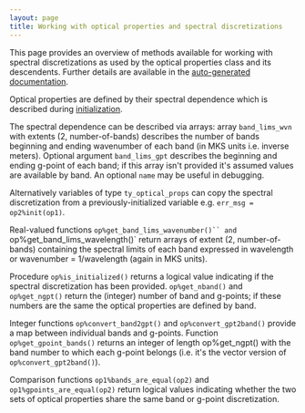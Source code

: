 ```yaml
---
layout: page
title: Working with optical properties and spectral discretizations
---
```


This page provides an overview of methods available for working with spectral discretizations as used by the optical properties class and its descendents. Further details are available in the [auto-generated documentation](./reference/rte-fortran-interface/type/ty_optical_props.html).

Optical properties are defined by their spectral dependence which is described during [initialization](./reference/rte-fortran-interface/type/ty_optical_props.html).

The spectral dependence can be described via arrays: array `band_lims_wvn` with extents (2, number-of-bands) describes the number of bands beginning and ending wavenumber of each band (in MKS units i.e. inverse meters). Optional argument `band_lims_gpt` describes the beginning and ending g-point of each band; if this array isn't provided it's assumed values are available by band. An optional `name` may be useful in debugging.

Alternatively variables of type `ty_optical_props` can copy the spectral discretization from a previously-initialized variable e.g. `err_msg = op2%init(op1)`.

Real-valued functions ``` op%get_band_lims_wavenumber()`` and  ```op%get_band_lims_wavelength()\` return arrays of extent (2, number-of-bands) containing the spectral limits of each band expressed in wavelength or wavenumber = 1/wavelength (again in MKS units).

Procedure `op%is_initialized()` returns a logical value indicating if the spectral discretization has been provided. `op%get_nband()` and `op%get_ngpt()` return the (integer) number of band and g-points; if these numbers are the same the optical properties are defined by band.

Integer functions `op%convert_band2gpt()` and `op%convert_gpt2band()` provide a map between individual bands and g-points. Function `op%get_gpoint_bands()` returns an integer of length op%get_ngpt() with the band number to which each g-point belongs (i.e. it's the vector version of `op%convert_gpt2band()`).

Comparison functions `op1%bands_are_equal(op2)` and `op1%gpoints_are_equal(op2)` return logical values indicating whether the two sets of optical properties share the same band or g-point discretization.
